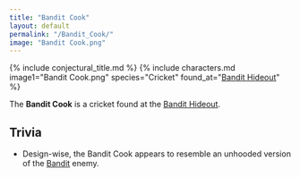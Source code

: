 ```yaml
---
title: "Bandit Cook"
layout: default
permalink: "/Bandit_Cook/"
image: "Bandit Cook.png"
---
```

{% include conjectural_title.md %}
{% include characters.md image1="Bandit Cook.png" species="Cricket" found_at="[Bandit Hideout](/Bandit_Hideout)" %}

The **Bandit Cook** is a cricket found at the [Bandit Hideout](/Bandit_Hideout).

## Trivia
* Design-wise, the Bandit Cook appears to resemble an unhooded version of the [Bandit](/Bandit) enemy.